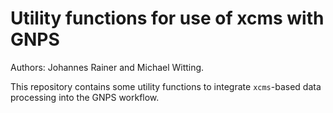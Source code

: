 # Utility functions for use of xcms with GNPS

Authors: Johannes Rainer and Michael Witting.

This repository contains some utility functions to integrate `xcms`-based data
processing into the GNPS workflow.
 

